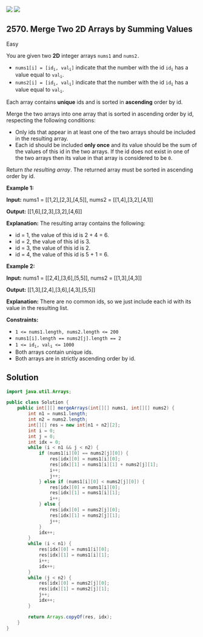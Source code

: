 [![](https://img.shields.io/github/stars/javadev/LeetCode-in-Java?label=Stars&style=flat-square)](https://github.com/javadev/LeetCode-in-Java)
[![](https://img.shields.io/github/forks/javadev/LeetCode-in-Java?label=Fork%20me%20on%20GitHub%20&style=flat-square)](https://github.com/javadev/LeetCode-in-Java/fork)

## 2570\. Merge Two 2D Arrays by Summing Values

Easy

You are given two **2D** integer arrays `nums1` and `nums2.`

*   <code>nums1[i] = [id<sub>i</sub>, val<sub>i</sub>]</code> indicate that the number with the id <code>id<sub>i</sub></code> has a value equal to <code>val<sub>i</sub></code>.
*   <code>nums2[i] = [id<sub>i</sub>, val<sub>i</sub>]</code> indicate that the number with the id <code>id<sub>i</sub></code> has a value equal to <code>val<sub>i</sub></code>.

Each array contains **unique** ids and is sorted in **ascending** order by id.

Merge the two arrays into one array that is sorted in ascending order by id, respecting the following conditions:

*   Only ids that appear in at least one of the two arrays should be included in the resulting array.
*   Each id should be included **only once** and its value should be the sum of the values of this id in the two arrays. If the id does not exist in one of the two arrays then its value in that array is considered to be `0`.

Return _the resulting array_. The returned array must be sorted in ascending order by id.

**Example 1:**

**Input:** nums1 = \[\[1,2],[2,3],[4,5]], nums2 = \[\[1,4],[3,2],[4,1]]

**Output:** [[1,6],[2,3],[3,2],[4,6]]

**Explanation:** The resulting array contains the following: 

- id = 1, the value of this id is 2 + 4 = 6.
- id = 2, the value of this id is 3. 
- id = 3, the value of this id is 2. 
- id = 4, the value of this id is 5 + 1 = 6.

**Example 2:**

**Input:** nums1 = \[\[2,4],[3,6],[5,5]], nums2 = \[\[1,3],[4,3]]

**Output:** [[1,3],[2,4],[3,6],[4,3],[5,5]]

**Explanation:** There are no common ids, so we just include each id with its value in the resulting list.

**Constraints:**

*   `1 <= nums1.length, nums2.length <= 200`
*   `nums1[i].length == nums2[j].length == 2`
*   <code>1 <= id<sub>i</sub>, val<sub>i</sub> <= 1000</code>
*   Both arrays contain unique ids.
*   Both arrays are in strictly ascending order by id.

## Solution

```java
import java.util.Arrays;

public class Solution {
    public int[][] mergeArrays(int[][] nums1, int[][] nums2) {
        int n1 = nums1.length;
        int n2 = nums2.length;
        int[][] res = new int[n1 + n2][2];
        int i = 0;
        int j = 0;
        int idx = 0;
        while (i < n1 && j < n2) {
            if (nums1[i][0] == nums2[j][0]) {
                res[idx][0] = nums1[i][0];
                res[idx][1] = nums1[i][1] + nums2[j][1];
                i++;
                j++;
            } else if (nums1[i][0] < nums2[j][0]) {
                res[idx][0] = nums1[i][0];
                res[idx][1] = nums1[i][1];
                i++;
            } else {
                res[idx][0] = nums2[j][0];
                res[idx][1] = nums2[j][1];
                j++;
            }
            idx++;
        }
        while (i < n1) {
            res[idx][0] = nums1[i][0];
            res[idx][1] = nums1[i][1];
            i++;
            idx++;
        }
        while (j < n2) {
            res[idx][0] = nums2[j][0];
            res[idx][1] = nums2[j][1];
            j++;
            idx++;
        }

        return Arrays.copyOf(res, idx);
    }
}
```